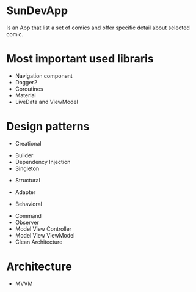 # SunDevApp

Is an App that list a set of comics and offer specific detail about selected comic.

# Most important used libraris
- Navigation component
- Dagger2
- Coroutines
- Material
- LiveData and ViewModel

# Design patterns
* Creational
- Builder
- Dependency Injection
- Singleton

* Structural
- Adapter

* Behavioral
- Command
- Observer
- Model View Controller
- Model View ViewModel
- Clean Architecture

# Architecture
* MVVM
